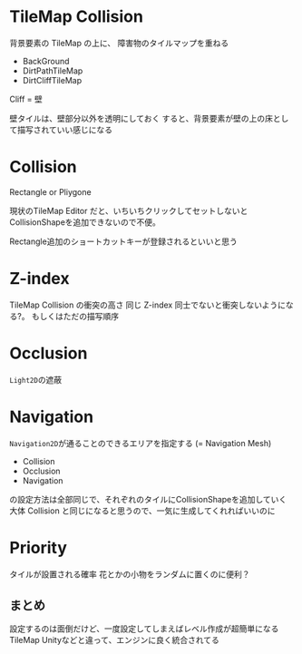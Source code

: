 # TileMap Collision

背景要素の TileMap の上に、
障害物のタイルマップを重ねる

- BackGround
- DirtPathTileMap
- DirtCliffTileMap

Cliff = 壁

壁タイルは、壁部分以外を透明にしておく
すると、背景要素が壁の上の床として描写されていい感じになる

# Collision

Rectangle or Pliygone

現状のTileMap Editor だと、いちいちクリックしてセットしないと
CollisionShapeを追加できないので不便。

Rectangle追加のショートカットキーが登録されるといいと思う


# Z-index

TileMap Collision の衝突の高さ
同じ Z-index 同士でないと衝突しないようになる?。
もしくはただの描写順序

# Occlusion

`Light2D`の遮蔽

# Navigation

`Navigation2D`が通ることのできるエリアを指定する
(= Navigation Mesh)

- Collision
- Occlusion
- Navigation

の設定方法は全部同じで、それぞれのタイルにCollisionShapeを追加していく
大体 Collision と同じになると思うので、一気に生成してくれればいいのに

# Priority
タイルが設置される確率
花とかの小物をランダムに置くのに便利？

## まとめ

設定するのは面倒だけど、一度設定してしまえばレベル作成が超簡単になるTileMap
Unityなどと違って、エンジンに良く統合されてる